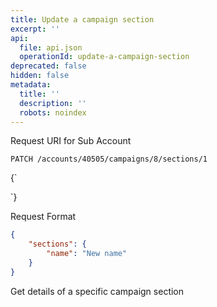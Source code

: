 ```yaml
---
title: Update a campaign section
excerpt: ''
api:
  file: api.json
  operationId: update-a-campaign-section
deprecated: false
hidden: false
metadata:
  title: ''
  description: ''
  robots: noindex
---
```

Request URI for Sub Account

```
PATCH /accounts/40505/campaigns/8/sections/1
```

<HTMLBlock>{`
<div></div>

<style></style>
`}</HTMLBlock>

Request Format

```json
{
    "sections": {
        "name": "New name"
    }
}
```

Get details of a specific campaign section